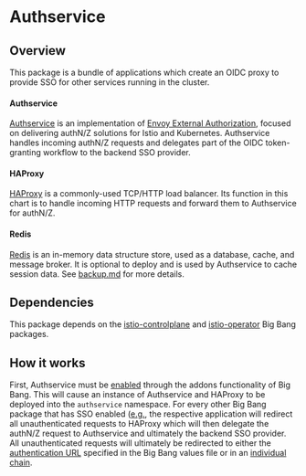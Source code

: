 # Authservice

## Overview

This package is a bundle of applications which create an OIDC proxy to provide SSO for other services running in the cluster.

#### Authservice

[Authservice](https://github.com/istio-ecosystem/authservice) is an implementation of [Envoy External Authorization](https://www.envoyproxy.io/docs/envoy/latest/configuration/http/http_filters/ext_authz_filter), focused on delivering authN/Z solutions for Istio and Kubernetes. Authservice handles incoming authN/Z requests and delegates part of the OIDC token-granting workflow to the backend SSO provider.

#### HAProxy

[HAProxy](http://www.haproxy.org/) is a commonly-used TCP/HTTP load balancer. Its function in this chart is to handle incoming HTTP requests and forward them to Authservice for authN/Z.

#### Redis

[Redis](https://redis.io/) is an in-memory data structure store, used as a database, cache, and message broker. It is optional to deploy and is used by Authservice to cache session data. See [backup.md](backup.md) for more details.

## Dependencies

This package depends on the [istio-controlplane](https://repo1.dso.mil/platform-one/big-bang/apps/core/istio-controlplane) and [istio-operator](https://repo1.dso.mil/platform-one/big-bang/apps/core/istio-operator) Big Bang packages.

## How it works

First, Authservice must be [enabled](https://repo1.dso.mil/platform-one/big-bang/bigbang/-/blob/8ea3e68ae2b431a5f60d0a6c6a5453bfd2a3fa16/chart/values.yaml#L511) through the addons functionality of Big Bang. This will cause an instance of Authservice and HAProxy to be deployed into the `authservice` namespace. For every other Big Bang package that has SSO enabled ([e.g.](https://repo1.dso.mil/platform-one/big-bang/bigbang/-/blob/8ea3e68ae2b431a5f60d0a6c6a5453bfd2a3fa16/chart/values.yaml#L208), the respective application will redirect all unauthenticated requests to HAProxy which will then delegate the authN/Z request to Authservice and ultimately the backend SSO provider. All unauthenticated requests will ultimately be redirected to either the [authentication URL](https://repo1.dso.mil/platform-one/big-bang/bigbang/-/blob/8ea3e68ae2b431a5f60d0a6c6a5453bfd2a3fa16/chart/values.yaml#L75) specified in the Big Bang values file or in an [individual chain](https://repo1.dso.mil/platform-one/big-bang/apps/core/authservice/-/blob/078f3c457b9aeb4cc5ce38b7f939f4a08c81a496/README.md#chains).
